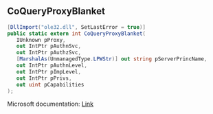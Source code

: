 ## CoQueryProxyBlanket

```csharp
[DllImport("ole32.dll", SetLastError = true)]
public static extern int CoQueryProxyBlanket(
   IUnknown pProxy,
   out IntPtr pAuthnSvc,
   out IntPtr pAuthzSvc,
   [MarshalAs(UnmanagedType.LPWStr)] out string pServerPrincName,
   out IntPtr pAuthnLevel,
   out IntPtr pImpLevel,
   out IntPtr pPrivs,
   out uint pCapabilities
);
```

Microsoft documentation: [Link](https://docs.microsoft.com/en-us/windows/win32/api/combaseapi/nf-combaseapi-coqueryproxyblanket)
